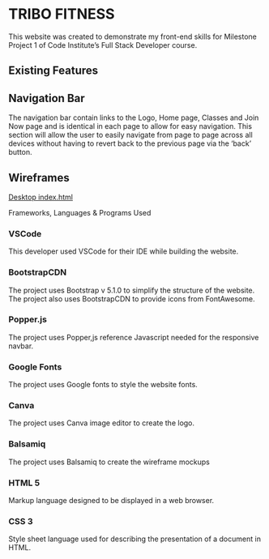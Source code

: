 # TRIBO FITNESS

This website was created to demonstrate my front-end skills for Milestone Project 1 of Code Institute’s Full Stack Developer course. 


## Existing Features

## Navigation Bar

The navigation bar contain links to the Logo, Home page, Classes and Join Now page and is identical in each page to allow for easy navigation.
This section will allow the user to easily navigate from page to page across all devices without having to revert back to the previous page via the ‘back’ button.

## Wireframes

[Desktop index.html](C:\Users\bruno\Desktop\workspace\gym-project\wireframe\desktop.pdf)

Frameworks, Languages & Programs Used

### VSCode
This developer used VSCode for their IDE while building the website.

### BootstrapCDN
The project uses Bootstrap v 5.1.0 to simplify the structure of the website.
The project also uses BootstrapCDN to provide icons from FontAwesome.

### Popper.js
The project uses Popper,js reference Javascript needed for the responsive navbar.

### Google Fonts
The project uses Google fonts to style the website fonts.

### Canva
The project uses Canva image editor to create the logo.

### Balsamiq 
The project uses Balsamiq to create the wireframe mockups

### HTML 5 
Markup language designed to be displayed in a web browser.

### CSS 3
Style sheet language used for describing the presentation of a document in HTML.